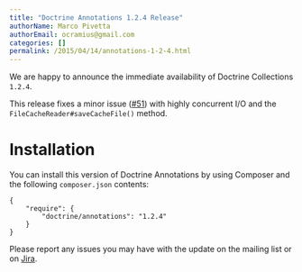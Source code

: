 ```yaml
---
title: "Doctrine Annotations 1.2.4 Release"
authorName: Marco Pivetta
authorEmail: ocramius@gmail.com
categories: []
permalink: /2015/04/14/annotations-1-2-4.html
---
```

We are happy to announce the immediate availability of Doctrine
Collections `1.2.4`.

This release fixes a minor issue
([\#51](https://github.com/doctrine/annotations/pull/51)) with highly
concurrent I/O and the `FileCacheReader#saveCacheFile()` method.

Installation
============

You can install this version of Doctrine Annotations by using Composer
and the following `composer.json` contents:

~~~~ {.sourceCode .json}
{
    "require": {
        "doctrine/annotations": "1.2.4"
    }
}
~~~~

Please report any issues you may have with the update on the mailing
list or on [Jira](http://www.doctrine-project.org/jira/browse/DCOM).
